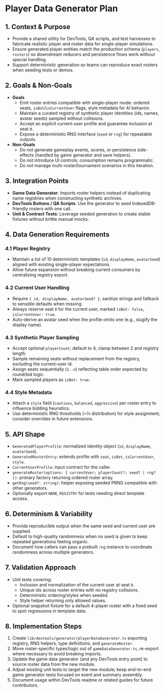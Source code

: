# Player Data Generator Plan

## 1. Context & Purpose

- Provide a shared utility for DevTools, QA scripts, and test harnesses to fabricate realistic player and roster data for single-player simulations.
- Ensure generated player entities match the production schema (`players`, `rosters`) so downstream reducers and persistence flows work without special handling.
- Support deterministic generation so teams can reproduce exact rosters when seeding tests or demos.

## 2. Goals & Non-Goals

- **Goals**
  - Emit roster entries compatible with single-player mode: ordered seats, `isBot`/`isCurrentUser` flags, style metadata for AI behavior.
  - Maintain a curated registry of synthetic player identities (ids, names, avatar seeds) sampled without collisions.
  - Accept an explicit current-user profile and guarantee inclusion at seat `0`.
  - Expose a deterministic RNG interface (`seed` or `rng`) for repeatable outputs.
- **Non-Goals**
  - Do not generate gameplay events, scores, or persistence side-effects (handled by game generator and save helpers).
  - Do not introduce UI controls; consumption remains programmatic.
  - Do not manage multi-roster/tournament scenarios in this iteration.

## 3. Integration Points

- **Game Data Generator**: Imports roster helpers instead of duplicating name registries when constructing synthetic archives.
- **DevTools Buttons / QA Scripts**: Use the generator to seed IndexedDB-friendly rosters with one call.
- **Unit & Contract Tests**: Leverage seeded generation to create stable fixtures without brittle manual mocks.

## 4. Data Generation Requirements

### 4.1 Player Registry

- Maintain a list of 10 deterministic templates (`id`, `displayName`, `avatarSeed`) aligned with existing single-player expectations.
- Allow future expansion without breaking current consumers by centralizing registry export.

### 4.2 Current User Handling

- Require `{ id, displayName, avatarSeed? }`; sanitize strings and fallback to sensible defaults when missing.
- Always reserve seat `0` for the current user, marked `isBot: false`, `isCurrentUser: true`.
- Auto-derive an avatar seed when the profile omits one (e.g., slugify the display name).

### 4.3 Synthetic Player Sampling

- Accept optional `playerCount`; default to 4, clamp between 2 and registry length.
- Sample remaining seats without replacement from the registry, excluding the current-user id.
- Assign seats sequentially (`1..n`) reflecting table order expected by round/bid logic.
- Mark sampled players as `isBot: true`.

### 4.4 Style Metadata

- Attach a `style` field (`cautious`, `balanced`, `aggressive`) per roster entry to influence bidding heuristics.
- Use deterministic RNG thresholds (~⅓ distribution) for style assignment; consider overrides in future extensions.

## 5. API Shape

- `GeneratedPlayerProfile`: normalized identity object (`id`, `displayName`, `avatarSeed`).
- `GeneratedRosterEntry`: extends profile with `seat`, `isBot`, `isCurrentUser`, `style`.
- `CurrentUserProfile`: input contract for the caller.
- `generateRoster(options: { currentUser; playerCount?; seed? | rng? })`: primary factory returning ordered roster array.
- `getRng(seed?: string)`: helper exposing seeded PRNG compatible with other generators.
- Optionally export `NAME_REGISTRY` for tests needing direct template access.

## 6. Determinism & Variability

- Provide reproducible output when the same seed and current user are supplied.
- Default to high-quality randomness when no seed is given to keep repeated generations feeling organic.
- Document how callers can pass a prebuilt `rng` instance to coordinate randomness across multiple generators.

## 7. Validation Approach

- Unit tests covering:
  - Inclusion and normalization of the current user at seat `0`.
  - Unique ids across roster entries with no registry collisions.
  - Deterministic ordering/styles when seeded.
  - Style helper returning only allowed values.
- Optional snapshot fixture for a default 4-player roster with a fixed seed to spot regressions in template data.

## 8. Implementation Steps

1. Create `lib/devtools/generator/playerDataGenerator.ts` exporting registry, RNG helpers, type definitions, and `generateRoster`.
2. Move roster-specific types/logic out of `gameDataGenerator.ts`, re-export where necessary to avoid breaking imports.
3. Update the game data generator (and any DevTools entry point) to source roster data from the new module.
4. Adjust existing unit tests to target the new module; keep end-to-end game generator tests focused on event and summary assembly.
5. Document usage within DevTools readme or related guides for future contributors.
